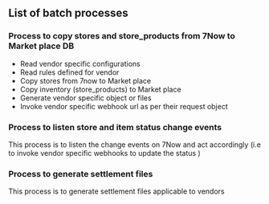 ## List of batch processes

### Process to copy stores and store_products from 7Now to Market place DB
- Read vendor specific configurations
- Read rules defined for vendor
- Copy stores from 7now to Market place 
- Copy inventory (store_products) to Market place 
- Generate vendor specific object or files
- Invoke vendor specific webhook url as per their request object

### Process to listen store and item status change events
This process is to listen the change events on 7Now and act accordingly (i.e to invoke  vendor specific webhooks to update the status )


### Process to generate settlement files
This process is to generate settlement files applicable to vendors

